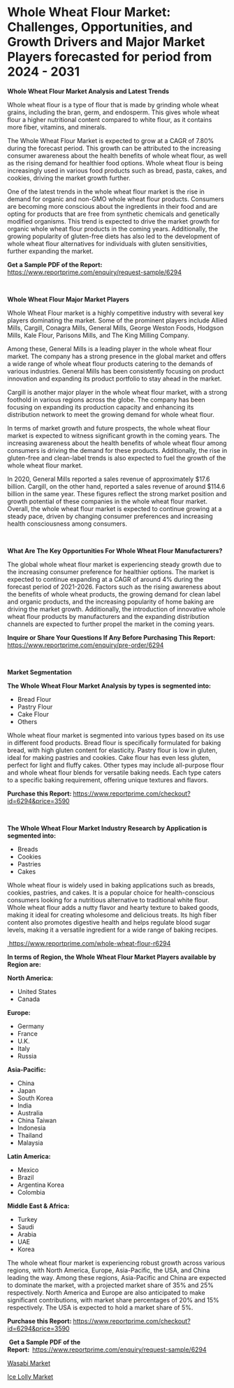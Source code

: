 <p><h1>Whole Wheat Flour Market: Challenges, Opportunities, and Growth Drivers and Major Market Players forecasted for period from 2024 - 2031</h1></p><p><strong>Whole Wheat Flour Market Analysis and Latest Trends</strong></p>
<p><p>Whole wheat flour is a type of flour that is made by grinding whole wheat grains, including the bran, germ, and endosperm. This gives whole wheat flour a higher nutritional content compared to white flour, as it contains more fiber, vitamins, and minerals.</p><p>The Whole Wheat Flour Market is expected to grow at a CAGR of 7.80% during the forecast period. This growth can be attributed to the increasing consumer awareness about the health benefits of whole wheat flour, as well as the rising demand for healthier food options. Whole wheat flour is being increasingly used in various food products such as bread, pasta, cakes, and cookies, driving the market growth further.</p><p>One of the latest trends in the whole wheat flour market is the rise in demand for organic and non-GMO whole wheat flour products. Consumers are becoming more conscious about the ingredients in their food and are opting for products that are free from synthetic chemicals and genetically modified organisms. This trend is expected to drive the market growth for organic whole wheat flour products in the coming years. Additionally, the growing popularity of gluten-free diets has also led to the development of whole wheat flour alternatives for individuals with gluten sensitivities, further expanding the market.</p></p>
<p><strong>Get a Sample PDF of the Report:&nbsp;</strong> <a href="https://www.reportprime.com/enquiry/request-sample/6294">https://www.reportprime.com/enquiry/request-sample/6294</a></p>
<p>&nbsp;</p>
<p><strong>Whole Wheat Flour Major Market Players</strong></p>
<p><p>Whole Wheat Flour market is a highly competitive industry with several key players dominating the market. Some of the prominent players include Allied Mills, Cargill, Conagra Mills, General Mills, George Weston Foods, Hodgson Mills, Kale Flour, Parisons Mills, and The King Milling Company.</p><p>Among these, General Mills is a leading player in the whole wheat flour market. The company has a strong presence in the global market and offers a wide range of whole wheat flour products catering to the demands of various industries. General Mills has been consistently focusing on product innovation and expanding its product portfolio to stay ahead in the market.</p><p>Cargill is another major player in the whole wheat flour market, with a strong foothold in various regions across the globe. The company has been focusing on expanding its production capacity and enhancing its distribution network to meet the growing demand for whole wheat flour.</p><p>In terms of market growth and future prospects, the whole wheat flour market is expected to witness significant growth in the coming years. The increasing awareness about the health benefits of whole wheat flour among consumers is driving the demand for these products. Additionally, the rise in gluten-free and clean-label trends is also expected to fuel the growth of the whole wheat flour market.</p><p>In 2020, General Mills reported a sales revenue of approximately $17.6 billion. Cargill, on the other hand, reported a sales revenue of around $114.6 billion in the same year. These figures reflect the strong market position and growth potential of these companies in the whole wheat flour market. Overall, the whole wheat flour market is expected to continue growing at a steady pace, driven by changing consumer preferences and increasing health consciousness among consumers.</p></p>
<p>&nbsp;</p>
<p><strong>What Are The Key Opportunities For Whole Wheat Flour Manufacturers?</strong></p>
<p><p>The global whole wheat flour market is experiencing steady growth due to the increasing consumer preference for healthier options. The market is expected to continue expanding at a CAGR of around 4% during the forecast period of 2021-2026. Factors such as the rising awareness about the benefits of whole wheat products, the growing demand for clean label and organic products, and the increasing popularity of home baking are driving the market growth. Additionally, the introduction of innovative whole wheat flour products by manufacturers and the expanding distribution channels are expected to further propel the market in the coming years.</p></p>
<p><strong>Inquire or Share Your Questions If Any Before Purchasing This Report:</strong> <a href="https://www.reportprime.com/enquiry/pre-order/6294">https://www.reportprime.com/enquiry/pre-order/6294</a></p>
<p>&nbsp;</p>
<p><strong>Market Segmentation</strong></p>
<p><strong>The Whole Wheat Flour Market Analysis by types is segmented into:</strong></p>
<p><ul><li>Bread Flour</li><li>Pastry Flour</li><li>Cake Flour</li><li>Others</li></ul></p>
<p><p>Whole wheat flour market is segmented into various types based on its use in different food products. Bread flour is specifically formulated for baking bread, with high gluten content for elasticity. Pastry flour is low in gluten, ideal for making pastries and cookies. Cake flour has even less gluten, perfect for light and fluffy cakes. Other types may include all-purpose flour and whole wheat flour blends for versatile baking needs. Each type caters to a specific baking requirement, offering unique textures and flavors.</p></p>
<p><strong>Purchase this Report:&nbsp;</strong><a href="https://www.reportprime.com/checkout?id=6294&price=3590">https://www.reportprime.com/checkout?id=6294&price=3590</a></p>
<p>&nbsp;</p>
<p><strong>The Whole Wheat Flour Market Industry Research by Application is segmented into:</strong></p>
<p><ul><li>Breads</li><li>Cookies</li><li>Pastries</li><li>Cakes</li></ul></p>
<p><p>Whole wheat flour is widely used in baking applications such as breads, cookies, pastries, and cakes. It is a popular choice for health-conscious consumers looking for a nutritious alternative to traditional white flour. Whole wheat flour adds a nutty flavor and hearty texture to baked goods, making it ideal for creating wholesome and delicious treats. Its high fiber content also promotes digestive health and helps regulate blood sugar levels, making it a versatile ingredient for a wide range of baking recipes.</p></p>
<p><a href="https://www.reportprime.com/whole-wheat-flour-r6294">&nbsp;https://www.reportprime.com/whole-wheat-flour-r6294</a></p>
<p><strong>In terms of Region, the Whole Wheat Flour Market Players available by Region are:</strong></p>
<p>
    <p> <strong> North America: </strong>
        <ul>
            <li>United States</li>
            <li>Canada</li>
        </ul>
        </p> 
    <p> <strong> Europe: </strong>
        <ul>
            <li>Germany</li>
            <li>France</li>
            <li>U.K.</li>
            <li>Italy</li>
            <li>Russia</li>
        </ul>
        </p> 
    <p> <strong> Asia-Pacific: </strong>
        <ul>
            <li>China</li>
            <li>Japan</li>
            <li>South Korea</li>
            <li>India</li>
            <li>Australia</li>
            <li>China Taiwan</li>
            <li>Indonesia</li>
            <li>Thailand</li>
            <li>Malaysia</li>
        </ul>
        </p> 
    <p> <strong> Latin America: </strong>
        <ul>
            <li>Mexico</li>
            <li>Brazil</li>
            <li>Argentina Korea</li>
            <li>Colombia</li>
        </ul>
        </p> 
    <p> <strong> Middle East & Africa: </strong>
        <ul>
            <li>Turkey</li>
            <li>Saudi</li>
            <li>Arabia</li>
            <li>UAE</li>
            <li>Korea</li>
        </ul>
    </p>
    </p>
<p><p>The whole wheat flour market is experiencing robust growth across various regions, with North America, Europe, Asia-Pacific, the USA, and China leading the way. Among these regions, Asia-Pacific and China are expected to dominate the market, with a projected market share of 35% and 25% respectively. North America and Europe are also anticipated to make significant contributions, with market share percentages of 20% and 15% respectively. The USA is expected to hold a market share of 5%.</p></p>
<p><strong>Purchase this Report: </strong><a href="https://www.reportprime.com/checkout?id=6294&price=3590">https://www.reportprime.com/checkout?id=6294&price=3590</a></p>
<p>&nbsp;<strong>Get a Sample PDF of the Report:&nbsp;&nbsp;</strong><a href="https://www.reportprime.com/enquiry/request-sample/6294">https://www.reportprime.com/enquiry/request-sample/6294</a></p>
<p><strong></strong></p>
<p><p><a href="https://github.com/luckyshygirl/Market-Research-Report-List-6/blob/main/wasabi-market.md">Wasabi Market</a></p><p><a href="https://github.com/markusgodoy/Market-Research-Report-List-5/blob/main/ice-lolly-market.md">Ice Lolly Market</a></p></p>
